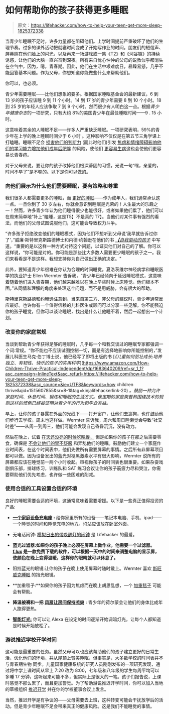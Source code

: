 # 如何帮助你的孩子获得更多睡眠

> 原文：<https://lifehacker.com/how-to-help-your-teen-get-more-sleep-1825372338>

当青少年睡眠不足时，许多力量都在阻碍他们。上学时间提前严重破坏了他们的生理节奏。过多的课外活动把就寝时间变成了开始写作业的时间。朋友们的短信声、屏幕照在他们脸上的闪光，以及再来一场游戏或一集《T2》和《河谷镇》的持续诱惑，让他们的大脑一直兴奋到深夜。所有来自忧心忡忡的父母的说教似乎都消失在空气中，因为，嗯，青春期。因此，他们在生活中艰难度日，暴躁易怒，几乎不能回答基本问题。作为父母，你想知道你能做些什么来帮助他们。



你可以，也必须。

青少年需要睡眠——比他们想象的要多。根据国家睡眠基金会的最新建议，6 到 13 岁的孩子应该睡 9 到 11 个小时。14 到 17 岁的青少年需要 8 到 10 个小时。18 到 25 岁的年轻人应该争取 7 到 9 个小时。然而很少有人明白这一点。根据*青少年健康杂志*的一项研究，只有大约 8%的美国青少年在最佳睡眠时间——9 . 15 小时。

这意味着其余的人睡眠不足——许多人严重缺乏睡眠。一项研究表明，59%的青少年在上学的晚上睡眠时间少于 6 小时 。这种影响不仅仅是在第五节三角学课上打瞌睡。睡眠不足会 [损害他们的判断力](https://www.sciencedaily.com/releases/2007/03/070301081831.htm) (而此时他们)引发 [焦虑和情绪障碍](https://www.eurekalert.org/pub_releases/2017-12/acon-los113017.php)[影响他们的学习能力](https://www.ncbi.nlm.nih.gov/pubmed/21531249)[增加他们成年后肥胖](http://www.diabetesforecast.org/2014/12-dec/sleep-deprived-teens-risk.html) 的风险，使他们 [更容易生病](https://www.huffingtonpost.com/2013/10/29/bad-sleep-teens-sick-illness_n_4170195.html)这也会使他们更容易长青春痘。

对于父母来说，要让你的孩子改掉他们根深蒂固的习惯，光说一句“嘿，亲爱的，时间不早了”是不够的。以下是你可以做的。

### 向他们展示为什么他们需要睡眠，要有策略和尊重

我们很多人都需要更多的睡眠，而 [更好的睡眠](https://lifehacker.com/what-it-means-to-get-a-good-nights-rest-according-to-s-1791888810)——作为成年人，我们通常承认这一点。一旦你到了 30 岁左右，你就会意识到睡眠是光荣的！人生最大的乐趣之一！然而，许多青少年认为他们睡得很少也能很好，或者如果他们累了，他们可以在周末简单地“补上”瞌睡，这是T5】不是真的 T7】。当他们对某件事有强烈的看法，而他们的父母试图说服他们，这可能会导致权力斗争。

“许多孩子拒绝改变他们的睡眠模式，因为他们不想听到父母说‘我早就告诉过你了’，”威廉·斯特里克斯路德博士和内德·约翰逊在他们的书 [*【自我驱动的孩子*](https://www.amazon.com/Self-Driven-Child-Science-Giving-Control/dp/0735222517?asc_campaign=InlineText&asc_refurl=https://lifehacker.com/how-to-help-your-teen-get-more-sleep-1825372338&asc_source=&tag=kinjalifehackerlink-20) 中写道。“重要的是以这样一种方式对待这个问题，以证实他们对自己的了解。你可以这样说，“你可能是对的。你可能是那些比大多数人需要更少睡眠的孩子之一。我们来看看是不是这样。我想支持你为自己做出正确的决定。"

此外，要知道青少年很难在你认为合理的时间睡觉。夏洛茨维尔神经病学和睡眠医学的执业护士 Ellen Wermter 告诉我，“青少年已经倾向于延迟睡眠模式，这意味着随着他们进入青春期，他们越来越难以在晚上早些时候上床睡觉。他们根本不困。”从同情和理解的角度来处理这个问题，而不是用威胁，会有很大的帮助。

斯特里克斯路德和约翰逊注意到，当来自第三方、非父母的建议时，青少年通常反应最好。也许你有一个值得信赖的儿科医生或顾问可以分享一些见解。你不能强迫你的孩子睡觉，但你可以谈论睡眠，找出是什么让他睡不着，然后一起想出一个计划。

### 改变你的家庭常规

当谈到帮助青少年获得足够的睡眠时，几乎每一个和我交谈过的睡眠专家都强调一个词:常规。“你不能也不应该试图控制一切，而是有选择地影响你所能控制的，”发展儿科医生马克·伯丁博士说，他已经写了即将出版的书 [*《儿童如何茁壮成长:培养独立、有韧性、快乐的孩子的实用科学*](https://www.amazon.com/How-Children-Thrive-Practical-Independent/dp/1683640209/ref=sr_1_1?asc_campaign=InlineText&asc_refurl=https://lifehacker.com/how-to-help-your-teen-get-more-sleep-1825372338&asc_source=&ie=UTF8&keywords=how children thrive&qid=1515607855&sr=8-1&tag=kinjalifehackerlink-20) *。鼓励一种允许家庭时间、休息时间、锻炼和睡眠的生活方式。像定期的家庭聚餐和围绕技术的规则这样的惯例已经被证明对青少年的行为和学业有益。*

早上，让你的孩子暴露在外面的光线下——打开窗户，让他们去遛狗，也许鼓励他们步行去学校。周末也这样做。Wermter 告诉我，周六和周日睡懒觉会导致“社交时差”——从周一到周三，他们可能会发现自己昏昏沉沉，没有动力。

然后在晚上，试着 [在天还没亮的时候吃晚餐，](https://vitals.lifehacker.com/sleep-easy-after-evening-exercise-by-adjusting-your-mea-1795896159) 但是如果你的孩子在那之后需要零食，确保是 [不会让他们的胃不舒服](https://lifehacker.com/the-late-night-snacks-that-wont-upset-your-stomach-and-1717594825) 和弄乱他们的睡眠。鼓励他们建立一个家庭作业时间表，在这个时间表中，他们先做所有需要屏幕的事情。之后所有非屏幕项目都可以做。因为设备发出的蓝光对褪黑激素水平有很大影响，Wermter 说所有的屏幕都应该在睡觉前一两个小时收起。审视你孩子的时间表也很重要。如果杂耍戏剧俱乐部，排球练习，训练队和 SAT 练习会议让你的孩子筋疲力尽和哭泣，你需要帮助他们优先考虑，也许做一些困难的削减。

### 使用合适的工具设置合适的环境

良好的睡眠需要合适的环境，这通常意味着需要增援。以下是一些真正值得投资的产品:

*   [**一个家庭设备充电座**](https://www.amazon.com/G-U-S-Multi-Device-Charging-Station-Organizer/dp/B009CFMO0S?asc_campaign=InlineText&asc_refurl=https://lifehacker.com/how-to-help-your-teen-get-more-sleep-1825372338&asc_source=&tag=kinjalifehackerlink-20) **:** 给你家里所有的设备——笔记本电脑、手机、ipad——一个睡觉的时间和睡觉充电的地方。坞站应该放在卧室外面。

*   无电话闹钟: [模拟日出的带唤醒灯的闹钟](https://www.amazon.com/Philips-Wake-Up-Colored-Simulation-HF3520/dp/B0093162RM?asc_campaign=InlineText&asc_refurl=https://lifehacker.com/how-to-help-your-teen-get-more-sleep-1825372338&asc_source=&tag=kinjalifehackerlink-20) 是 Lifehacker 的最爱。

*   **蓝光过滤器:如果你的孩子晚上必须在屏幕上做作业，他需要一个过滤器。 [f.lux](https://justgetflux.com/) 是一款免费下载的软件，可以根据一天中的时间来调整电脑的显示屏，使颜色在晚上变得温暖，这样你的眼睛就可以休息了。**
*   阻挡蓝光的眼镜:让你的孩子在晚上使用屏幕时随时戴上。Wermter 喜欢 [斯旺威克睡眠](https://www.amazon.com/Blue-Light-Blocking-Glasses-Artificial/dp/B010B5GUH0?asc_campaign=InlineText&asc_refurl=https://lifehacker.com/how-to-help-your-teen-get-more-sleep-1825372338&asc_source=&tag=kinjalifehackerlink-20&th=1) 的挡光眼镜。

*   **加重毯子:**如果你的孩子因为焦虑而在晚上胡思乱想，一个 [加重毯子](https://www.amazon.com/dp/B0734367MN/ref=as_at/?_encoding=UTF8&asc_campaign=InlineText&asc_refurl=https://lifehacker.com/how-to-help-your-teen-get-more-sleep-1825372338&asc_source=&creativeASIN=B0734367MN&imprToken=Yj4YQJUu69SZJIycf7M6sQ&linkCode=w61&psc=1&rawdata=[t|link[p|1819834214[a|B0734367MN[au|5876237249236602398[b|lifehacker&slotNum=4&tag=kinjalifehackerlink-20) 可能会有帮助。
*   **降温被褥和一把** [**风扇让房间保持凉爽**](https://www.amazon.com/Dyson-Pure-WiFi-Enabled-Purifier-White/dp/B01CRA5WP8?asc_campaign=InlineText&asc_refurl=https://lifehacker.com/how-to-help-your-teen-get-more-sleep-1825372338&asc_source=&tag=kinjalifehackerlink-20) **:** 青少年的荷尔蒙会让他们的身体比成年人跑得更热。
*   [**智能灯光:**](https://lifehacker.com/how-to-set-up-smart-lighting-and-wireless-security-came-1821330274) 你可以让 Alexa 在设定的时间逐渐开始调暗灯光，让每个人都知道是时候开始放松了。

### 游说推迟学校开学时间

这可能是最重要的任务。虽然父母可以也应该帮助他们的孩子建立更好的日常生活，优化他们的环境，并从屋顶上赞美睡眠，但事实是，大多数学校的时间表并不与青春期生物 同步。儿童国家健康系统的研究人员刚刚发布的一项研究发现，通过将中学上课时间从早上 7:20 改为 8:00，七年级和八年级的学生每周平均可以多睡 17 分钟，这听起来可能不多，但实际上是很大的一笔。孩子们报告说，上课时感觉不那么累了，而且更加警觉。为了帮助游说推迟开学时间，你可以加入当地的草根组织 [推迟开学](http://www.startschoollater.net/) 并在你的学校董事会议上发言。

当然，推迟开学是有争议的——父母需要去上班，这种转变可能会干扰放学后的活动。但是青少年睡眠不足会带来真正的健康风险。这是我们不能睡觉的事情。